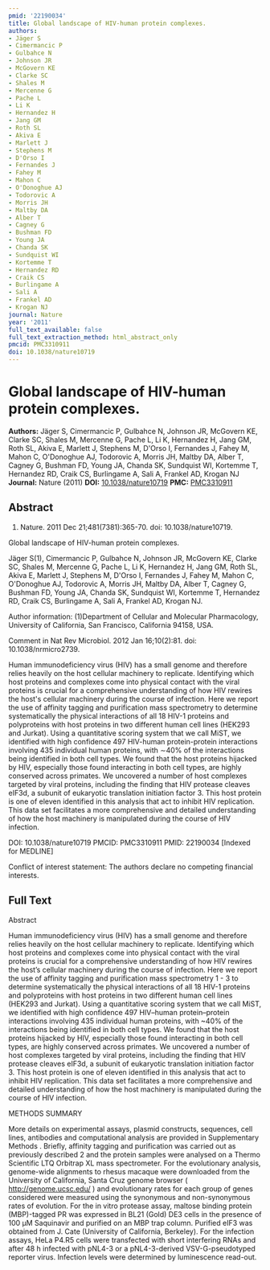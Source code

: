 ```yaml
---
pmid: '22190034'
title: Global landscape of HIV-human protein complexes.
authors:
- Jäger S
- Cimermancic P
- Gulbahce N
- Johnson JR
- McGovern KE
- Clarke SC
- Shales M
- Mercenne G
- Pache L
- Li K
- Hernandez H
- Jang GM
- Roth SL
- Akiva E
- Marlett J
- Stephens M
- D'Orso I
- Fernandes J
- Fahey M
- Mahon C
- O'Donoghue AJ
- Todorovic A
- Morris JH
- Maltby DA
- Alber T
- Cagney G
- Bushman FD
- Young JA
- Chanda SK
- Sundquist WI
- Kortemme T
- Hernandez RD
- Craik CS
- Burlingame A
- Sali A
- Frankel AD
- Krogan NJ
journal: Nature
year: '2011'
full_text_available: false
full_text_extraction_method: html_abstract_only
pmcid: PMC3310911
doi: 10.1038/nature10719
---
```


# Global landscape of HIV-human protein complexes.
**Authors:** Jäger S, Cimermancic P, Gulbahce N, Johnson JR, McGovern KE, Clarke SC, Shales M, Mercenne G, Pache L, Li K, Hernandez H, Jang GM, Roth SL, Akiva E, Marlett J, Stephens M, D'Orso I, Fernandes J, Fahey M, Mahon C, O'Donoghue AJ, Todorovic A, Morris JH, Maltby DA, Alber T, Cagney G, Bushman FD, Young JA, Chanda SK, Sundquist WI, Kortemme T, Hernandez RD, Craik CS, Burlingame A, Sali A, Frankel AD, Krogan NJ
**Journal:** Nature (2011)
**DOI:** [10.1038/nature10719](https://doi.org/10.1038/nature10719)
**PMC:** [PMC3310911](https://www.ncbi.nlm.nih.gov/pmc/articles/PMC3310911/)

## Abstract

1. Nature. 2011 Dec 21;481(7381):365-70. doi: 10.1038/nature10719.

Global landscape of HIV-human protein complexes.

Jäger S(1), Cimermancic P, Gulbahce N, Johnson JR, McGovern KE, Clarke SC, 
Shales M, Mercenne G, Pache L, Li K, Hernandez H, Jang GM, Roth SL, Akiva E, 
Marlett J, Stephens M, D'Orso I, Fernandes J, Fahey M, Mahon C, O'Donoghue AJ, 
Todorovic A, Morris JH, Maltby DA, Alber T, Cagney G, Bushman FD, Young JA, 
Chanda SK, Sundquist WI, Kortemme T, Hernandez RD, Craik CS, Burlingame A, Sali 
A, Frankel AD, Krogan NJ.

Author information:
(1)Department of Cellular and Molecular Pharmacology, University of California, 
San Francisco, California 94158, USA.

Comment in
    Nat Rev Microbiol. 2012 Jan 16;10(2):81. doi: 10.1038/nrmicro2739.

Human immunodeficiency virus (HIV) has a small genome and therefore relies 
heavily on the host cellular machinery to replicate. Identifying which host 
proteins and complexes come into physical contact with the viral proteins is 
crucial for a comprehensive understanding of how HIV rewires the host's cellular 
machinery during the course of infection. Here we report the use of affinity 
tagging and purification mass spectrometry to determine systematically the 
physical interactions of all 18 HIV-1 proteins and polyproteins with host 
proteins in two different human cell lines (HEK293 and Jurkat). Using a 
quantitative scoring system that we call MiST, we identified with high 
confidence 497 HIV-human protein-protein interactions involving 435 individual 
human proteins, with ∼40% of the interactions being identified in both cell 
types. We found that the host proteins hijacked by HIV, especially those found 
interacting in both cell types, are highly conserved across primates. We 
uncovered a number of host complexes targeted by viral proteins, including the 
finding that HIV protease cleaves eIF3d, a subunit of eukaryotic translation 
initiation factor 3. This host protein is one of eleven identified in this 
analysis that act to inhibit HIV replication. This data set facilitates a more 
comprehensive and detailed understanding of how the host machinery is 
manipulated during the course of HIV infection.

DOI: 10.1038/nature10719
PMCID: PMC3310911
PMID: 22190034 [Indexed for MEDLINE]

Conflict of interest statement: The authors declare no competing financial 
interests.

## Full Text

Abstract

Human immunodeficiency virus (HIV) has a small genome and therefore relies heavily on the host cellular machinery to replicate. Identifying which host proteins and complexes come into physical contact with the viral proteins is crucial for a comprehensive understanding of how HIV rewires the host’s cellular machinery during the course of infection. Here we report the use of affinity tagging and purification mass spectrometry 1 - 3 to determine systematically the physical interactions of all 18 HIV-1 proteins and polyproteins with host proteins in two different human cell lines (HEK293 and Jurkat). Using a quantitative scoring system that we call MiST, we identified with high confidence 497 HIV–human protein–protein interactions involving 435 individual human proteins, with ~40% of the interactions being identified in both cell types. We found that the host proteins hijacked by HIV, especially those found interacting in both cell types, are highly conserved across primates. We uncovered a number of host complexes targeted by viral proteins, including the finding that HIV protease cleaves eIF3d, a subunit of eukaryotic translation initiation factor 3. This host protein is one of eleven identified in this analysis that act to inhibit HIV replication. This data set facilitates a more comprehensive and detailed understanding of how the host machinery is manipulated during the course of HIV infection.

METHODS SUMMARY

More details on experimental assays, plasmid constructs, sequences, cell lines, antibodies and computational analysis are provided in Supplementary Methods . Briefly, affinity tagging and purification was carried out as previously described 2 and the protein samples were analysed on a Thermo Scientific LTQ Orbitrap XL mass spectrometer. For the evolutionary analysis, genome-wide alignments to rhesus macaque were downloaded from the University of California, Santa Cruz genome browser ( http://genome.ucsc.edu/ ) and evolutionary rates for each group of genes considered were measured using the synonymous and non-synonymous rates of evolution. For the in vitro protease assay, maltose binding protein (MBP)-tagged PR was expressed in BL21 (Gold) DE3 cells in the presence of 100 μM Saquinavir and purified on an MBP trap column. Purified eIF3 was obtained from J. Cate (University of California, Berkeley). For the infection assays, HeLa P4.R5 cells were transfected with short interfering RNAs and after 48 h infected with pNL4-3 or a pNL4-3-derived VSV-G-pseudotyped reporter virus. Infection levels were determined by luminescence read-out.
